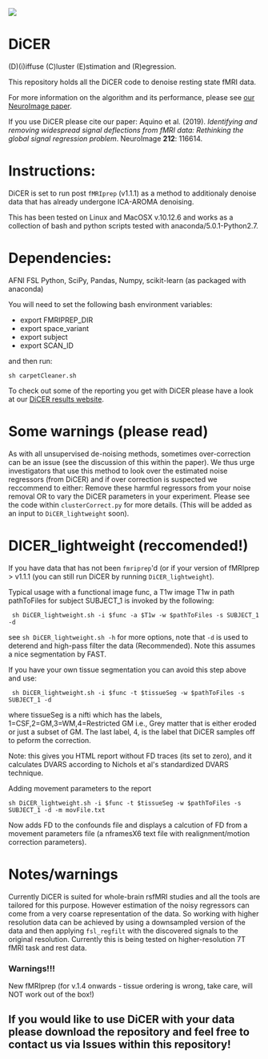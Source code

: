 ![](https://bmhlab.github.io/DiCER_results/DiCERImage.png)

# DiCER
(D)(i)iffuse (C)luster (E)stimation and (R)egression.

This repository holds all the DiCER code to denoise resting state fMRI data.

For more information on the algorithm and its performance, please see [our NeuroImage paper](https://doi.org/10.1016/j.neuroimage.2020.116614).

If you use DiCER please cite our paper:
Aquino et al. (2019). _Identifying and removing widespread signal deflections from fMRI data: Rethinking the global signal regression problem_. NeuroImage __212__: 116614.

# Instructions:
DiCER is set to run post `fMRIprep` (v1.1.1) as a method to additionaly denoise data that has already undergone ICA-AROMA denoising.

This has been tested on Linux and MacOSX v.10.12.6 and works as a collection of bash and python scripts tested with anaconda/5.0.1-Python2.7.

# Dependencies:
AFNI
FSL
Python, SciPy, Pandas, Numpy, scikit-learn (as packaged with anaconda)

You will need to set the following bash environment variables:
+ export FMRIPREP_DIR
+ export space_variant
+ export subject
+ export SCAN_ID

and then run:

```
sh carpetCleaner.sh
```

To check out some of the reporting you get with DiCER please have a look at our [DiCER results website](https://bmhlab.github.io/DiCER_results/).

# Some warnings (please read)
As with all unsupervised de-noising methods, sometimes over-correction can be an issue (see the discussion of this within the paper).
We thus urge investigators that use this method to look over the estimated noise regressors (from DiCER) and if over correction is suspected we reccommend to either: Remove these harmful regressors from your noise removal OR to vary the DiCER parameters in your experiment.
Please see the code within `clusterCorrect.py` for more details. (This will be added as an input to `DiCER_lightweight` soon).

# DICER_lightweight (reccomended!)
If you have data that has not been `fmriprep`'d (or if your version of fMRIprep > v1.1.1 (you can still run DiCER by running `DiCER_lightweight`).

Typical usage with a functional image func, a T1w image T1w in path pathToFiles for subject SUBJECT_1 is invoked by the following:

`` 
sh DiCER_lightweight.sh -i $func -a $T1w -w $pathToFiles -s SUBJECT_1 -d
``

see `sh DiCER_lightweight.sh -h` for more options, note that `-d` is used to deterend and high-pass filter the data (Recommended).
Note this assumes a nice segmentation by FAST.

If you have your own tissue segmentation you can avoid this step above and use:

`` 
sh DiCER_lightweight.sh -i $func -t $tissueSeg -w $pathToFiles -s SUBJECT_1 -d
``

where tissueSeg is a nifti which has the labels, 1=CSF,2=GM,3=WM,4=Restricted GM i.e., Grey matter that is either eroded or just a subset of GM.
The last label, 4, is the label that DiCER samples off to peform the correction. 

Note: this gives you HTML report without FD traces (its set to zero), and it calculates DVARS according to Nichols et al's standardized DVARS technique. 

Adding movement parameters to the report

``
sh DiCER_lightweight.sh -i $func -t $tissueSeg -w $pathToFiles -s SUBJECT_1 -d -m movFile.txt
``

Now adds FD to the confounds file and displays a calcution of FD from a movement parameters file (a nframesX6 text file with realignment/motion correction parameters).

# Notes/warnings
Currently DiCER is suited for whole-brain rsfMRI studies and all the tools are tailored for this purpose.
However estimation of the noisy regressors can come from a very coarse representation of the data.
So working with higher resolution data can be achieved by using a downsampled version of the data and then applying `fsl_regfilt` with the discovered signals to the original resolution.
Currently this is being tested on higher-resolution 7T fMRI task and rest data. 

### Warnings!!!
New fMRIprep (for v.1.4 onwards - tissue ordering is wrong, take care, will NOT work out of the box!)

## If you would like to use DiCER with your data please download the repository and feel free to contact us via Issues within this repository!
